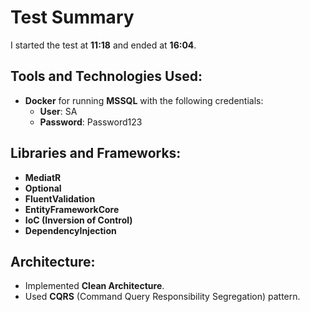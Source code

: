 # Test Summary

I started the test at **11:18** and ended at **16:04**.

## Tools and Technologies Used:
- **Docker** for running **MSSQL** with the following credentials:
  - **User**: SA
  - **Password**: Password123

## Libraries and Frameworks:
- **MediatR**
- **Optional**
- **FluentValidation**
- **EntityFrameworkCore**
- **IoC (Inversion of Control)**
- **DependencyInjection**

## Architecture:
- Implemented **Clean Architecture**.
- Used **CQRS** (Command Query Responsibility Segregation) pattern.
